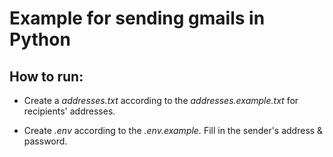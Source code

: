 # Example for sending gmails in Python

## How to run:
- Create a *addresses.txt* according to the *addresses.example.txt* for recipients' addresses. 

- Create *.env* according to the *.env.example.* Fill in the sender's address & password.